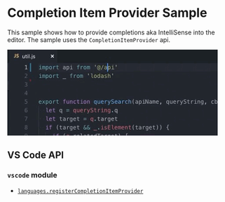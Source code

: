 # Completion Item Provider Sample

This sample shows how to provide completions aka IntelliSense into the editor. The sample uses the `CompletionItemProvider` api.

![Sample](demo.gif)


## VS Code API

### `vscode` module

- [`languages.registerCompletionItemProvider`](https://code.visualstudio.com/docs/extensionAPI/vscode-api#languages.registerCompletionItemProvider)
